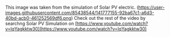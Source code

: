 This image was taken from the simulation of Solar PV electric. 
(https://user-images.githubusercontent.com/85438544/141777155-92ba67c1-a6d3-40bd-acb0-461252569df6.png)
Check out the rest of the video by searchng Solar PV Simulation on [https://www.youtube.com/watch?v=lqYagkktw30](https://www.youtube.com/watch?v=lqYagkktw30)
